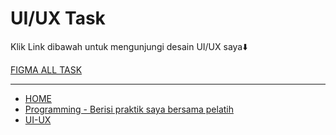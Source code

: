 # UI/UX Task

Klik Link dibawah untuk mengunjungi desain UI/UX saya⬇️

[FIGMA ALL TASK](https://www.figma.com/file/XFCwPrXTsXfL2pgNpVa8ZA/Creator-UI%2FUX?type=design&node-id=0-1&mode=design&t=SzEqxVmaKGFXd1ka-0)


----------

- [HOME](https://github.com/asepdwisaputra/Creator/blob/main/README.md)
- [Programming - Berisi praktik saya bersama pelatih](./00_Programming/)
- [UI-UX](./00_UI-UX/)